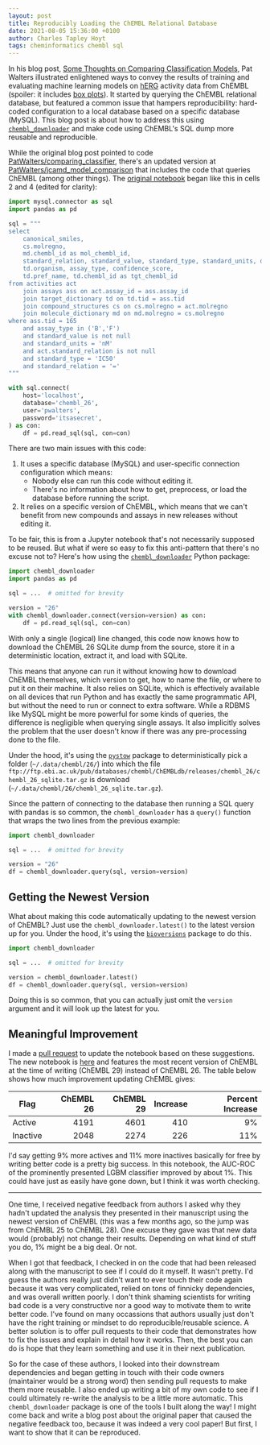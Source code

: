 ```yaml
---
layout: post
title: Reproducibly Loading the ChEMBL Relational Database
date: 2021-08-05 15:36:00 +0100
author: Charles Tapley Hoyt
tags: cheminformatics chembl sql
---
```

In his blog post, [Some Thoughts on Comparing Classification Models](https://practicalcheminformatics.blogspot.com/2020/05/some-thoughts-on-comparing.html),
Pat Walters illustrated enlightened ways to convey the results of training and evaluating machine learning models
on [hERG](https://en.wikipedia.org/wiki/HERG) activity data from ChEMBL (spoiler: it includes
[box plots](https://en.wikipedia.org/wiki/Box_plot)). It started by querying the ChEMBL relational database, but featured
a common issue that hampers reproducibility: hard-coded configuration to a local database based on a specific database
(MySQL). This blog post is about how to address this using
[`chembl_downloader`](https://github.com/cthoyt/chembl-downloader) and make code using ChEMBL's SQL dump more reusable
and reproducible.

While the original blog post pointed to
code [PatWalters/comparing_classifier](https://github.com/PatWalters/comparing_classifier), there's an updated version
at [PatWalters/jcamd_model_comparison](https://github.com/PatWalters/jcamd_model_comparison)
that includes the code that queries ChEMBL (among other things).
The [original notebook](https://nbviewer.jupyter.org/github/PatWalters/jcamd_model_comparison/blob/92cc912f24dcac5cad0c52143b67b8c2c124c11e/jcamd_model_comparison.ipynb)
began like this in cells 2 and 4 (edited for clarity):

```python
import mysql.connector as sql
import pandas as pd

sql = """
select
    canonical_smiles,
    cs.molregno,
    md.chembl_id as mol_chembl_id,
    standard_relation, standard_value, standard_type, standard_units, description,
    td.organism, assay_type, confidence_score,
    td.pref_name, td.chembl_id as tgt_chembl_id
from activities act
    join assays ass on act.assay_id = ass.assay_id
    join target_dictionary td on td.tid = ass.tid
    join compound_structures cs on cs.molregno = act.molregno
    join molecule_dictionary md on md.molregno = cs.molregno
where ass.tid = 165
    and assay_type in ('B','F')
    and standard_value is not null
    and standard_units = 'nM'
    and act.standard_relation is not null
    and standard_type = 'IC50'
    and standard_relation = '='
"""

with sql.connect(
    host='localhost',
    database='chembl_26',
    user='pwalters',
    password='itsasecret',
) as con:
    df = pd.read_sql(sql, con=con)
```

There are two main issues with this code:

1. It uses a specific database (MySQL) and user-specific connection configuration which means:
    - Nobody else can run this code without editing it.
    - There's no information about how to get, preprocess, or load the database before running the script.
2. It relies on a specific version of ChEMBL, which means that we can't benefit from new compounds and assays in new
   releases without editing it.

To be fair, this is from a Jupyter notebook that's not necessarily supposed to be reused. But what if were so easy to
fix this anti-pattern that there's no excuse not to? Here's how using
the [`chembl_downloader`](https://github.com/cthoyt/chembl-downloader) Python package:

```python
import chembl_downloader
import pandas as pd

sql = ...  # omitted for brevity

version = "26"
with chembl_downloader.connect(version=version) as con:
    df = pd.read_sql(sql, con=con)
```

With only a single (logical) line changed, this code now knows how to download the ChEMBL 26 SQLite dump from the
source, store it in a deterministic location, extract it, and load with SQLite.

This means that anyone can run it without knowing how to download ChEMBL themselves, which version to get, how to name
the file, or where to put it on their machine. It also relies on SQLite, which is effectively available on all devices
that run Python and has exactly the same programmatic API, but without the need to run or connect to extra software.
While a RDBMS like MySQL might be more powerful for some kinds of queries, the difference is negligible when querying
single assays. It also implicitly solves the problem that the user doesn't know if there was any pre-processing done to
the file.

Under the hood, it's using the
[`pystow`](https://github.com/cthoyt/pystow) package to deterministically pick a folder (`~/.data/chembl/26/`) into
which the file `ftp://ftp.ebi.ac.uk/pub/databases/chembl/ChEMBLdb/releases/chembl_26/chembl_26_sqlite.tar.gz`
is download (`~/.data/chembl/26/chembl_26_sqlite.tar.gz`).

Since the pattern of connecting to the database then running a SQL query with pandas is so common, the
`chembl_downloader` has a `query()` function that wraps the two lines from the previous example:

```python
import chembl_downloader

sql = ...  # omitted for brevity

version = "26"
df = chembl_downloader.query(sql, version=version)
```

## Getting the Newest Version

What about making this code automatically updating to the newest version of ChEMBL? Just use the
`chembl_downloader.latest()` to the latest version up for you. Under the hood, it's using the
[`bioversions`](https://github.com/biopragmatics/bioversions) package to do this.

```python
import chembl_downloader

sql = ...  # omitted for brevity

version = chembl_downloader.latest()
df = chembl_downloader.query(sql, version=version)
```

Doing this is so common, that you can actually just omit the `version` argument and it will look up the latest for you.

## Meaningful Improvement

I made a [pull request](https://github.com/PatWalters/jcamd_model_comparison/pull/1) to update the notebook based on
these suggestions. The new notebook
is [here](https://nbviewer.jupyter.org/github/PatWalters/jcamd_model_comparison/blob/60f1ac2c62a6be957d78c6cf3a570946d714397a/jcamd_model_comparison.ipynb)
and features the most recent version of ChEMBL at the time of writing (ChEMBL 29) instead of ChEMBL 26. The table below
shows how much improvement updating ChEMBL gives:

| Flag     | ChEMBL 26 | ChEMBL 29 | Increase | Percent Increase |
|----------|----------:|----------:|---------:|-----------------:|
| Active   |      4191 |     4601  |     410  |              9%  |
| Inactive |      2048 |     2274  |     226  |             11%  |

I'd say getting 9% more actives and 11% more inactives basically for free by writing better code is a pretty big
success. In this notebook, the AUC-ROC of the prominently presented LGBM classifier improved by about 1%. This could
have just as easily have gone down, but I think it was worth checking.

---
One time, I received negative feedback from authors I asked why they hadn't updated the analysis they presented in their
manuscript using the newest version of ChEMBL (this was a few months ago, so the jump was from ChEMBL 25 to ChEMBL 28).
One excuse they gave was that new data would (probably) not change their results. Depending on what kind of stuff you
do, 1% might be a big deal. Or not.

When I got that feedback, I checked in on the code that had been released along with the manuscript to see if I could do
it myself. It wasn't pretty. I'd guess the authors really just didn't want to ever touch their code again because it was
very complicated, relied on tons of finnicky dependencies, and was overall written poorly. I don't think shaming
scientists for writing bad code is a very constructive nor a good way to motivate them to write better code. I've found
on many occassions that authors usually just don't have the right training or mindset to do reproducible/reusable
science. A better solution is to offer pull requests to their code that demonstrates how to fix the issues and explain
in detail how it works. Then, the best you can do is hope that they learn something and use it in their next
publication.

So for the case of these authors, I looked into their downstream dependencies and began getting in touch with their code
owners (maintainer would be a strong word) then sending pull requests to make them more reusable. I also ended up
writing a bit of my own code to see if I could ultimately re-write the analysis to be a little more automatic.
This `chembl_downloader` package is one of the tools I built along the way! I might come back and write a blog post
about the original paper that caused the negative feedback too, because it was indeed a very cool paper! But first, I
want to show that it can be reproduced.
